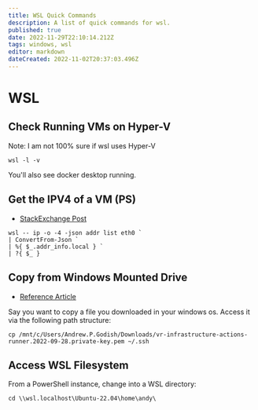 ```yaml
---
title: WSL Quick Commands
description: A list of quick commands for wsl.
published: true
date: 2022-11-29T22:10:14.212Z
tags: windows, wsl
editor: markdown
dateCreated: 2022-11-02T20:37:03.496Z
---
```


# WSL 

## Check Running VMs on Hyper-V 

Note: I am not 100% sure if wsl uses Hyper-V

```
wsl -l -v
```

You'll also see docker desktop running.

## Get the IPV4 of a VM (PS)

- [StackExchange Post](https://superuser.com/questions/1586386/how-to-find-wsl2-machines-ip-address-from-windows)

```
wsl -- ip -o -4 -json addr list eth0 `
| ConvertFrom-Json `
| %{ $_.addr_info.local } `
| ?{ $_ }
```

## Copy from Windows Mounted Drive

- [Reference Article](https://ridicurious.com/2018/10/18/2-ways-to-copy-files-from-windows-10-to-windows-sub-system-for-linux/)

Say you want to copy a file you downloaded in your windows os. Access it via the following path structure:

```
cp /mnt/c/Users/Andrew.P.Godish/Downloads/vr-infrastructure-actions-runner.2022-09-28.private-key.pem ~/.ssh
```

## Access WSL Filesystem

From a PowerShell instance, change into a WSL directory:

```
cd \\wsl.localhost\Ubuntu-22.04\home\andy\
```